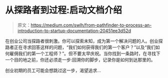 # 从探路者到过程:启动文档介绍

> 原文：<https://medium.com/swlh/from-pathfinder-to-process-an-introduction-to-startup-documentation-20451ee3d52d>

在创业公司当探路者很刺激。你可以探索未知，成为第一个解决问题的人。创业探路者正在寻求回答这样的问题，“我们如何获得我们的第一个客户？”以及“我们如何雇佣我们的第一个工程师？”。但不要太早庆祝。当你找到一条路时，在寻找下一个目的地之前，你还必须走一步:回溯你的脚步，记录你是如何到达那里的。

创业初期的员工可能会想跳过这一步，渴望追求…